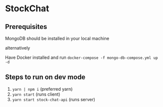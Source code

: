 # StockChat

## Prerequisites

MongoDB should be installed in your local machine

alternatively

Have Docker installed and run `docker-compose -f mongo-db-compose.yml up -d`

## Steps to run on dev mode

1. `yarn | npm i` (preferred yarn)
1. `yarn start` (runs client)
1. `yarn start stock-chat-api` (runs server)

